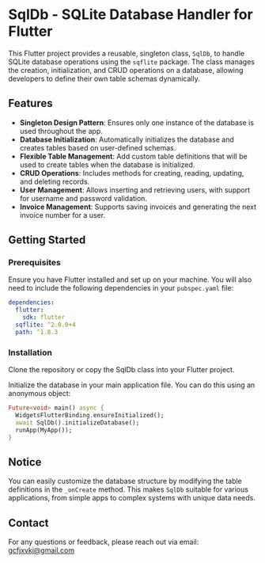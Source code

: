 # SqlDb - SQLite Database Handler for Flutter

This Flutter project provides a reusable, singleton class, `SqlDb`, to handle SQLite database operations using the `sqflite` package. The class manages the creation, initialization, and CRUD operations on a database, allowing developers to define their own table schemas dynamically.

## Features

- **Singleton Design Pattern**: Ensures only one instance of the database is used throughout the app.
- **Database Initialization**: Automatically initializes the database and creates tables based on user-defined schemas.
- **Flexible Table Management**: Add custom table definitions that will be used to create tables when the database is initialized.
- **CRUD Operations**: Includes methods for creating, reading, updating, and deleting records.
- **User Management**: Allows inserting and retrieving users, with support for username and password validation.
- **Invoice Management**: Supports saving invoices and generating the next invoice number for a user.
  
## Getting Started

### Prerequisites

Ensure you have Flutter installed and set up on your machine. You will also need to include the following dependencies in your `pubspec.yaml` file:

```yaml
dependencies:
  flutter:
    sdk: flutter
  sqflite: ^2.0.0+4
  path: ^1.8.3
```
### Installation
Clone the repository or copy the SqlDb class into your Flutter project.

Initialize the database in your main application file. You can do this using an anonymous object:

```dart
Future<void> main() async {
  WidgetsFlutterBinding.ensureInitialized();
  await SqlDb().initializeDatabase();
  runApp(MyApp());
}
```
## Notice

You can easily customize the database structure by modifying the table definitions in the `_onCreate` method. This makes `SqlDb` suitable for various applications, from simple apps to complex systems with unique data needs.

## Contact

For any questions or feedback, please reach out via email: [gcfjxvkj@gmail.com](gcfjxvkj@gmail.com)
